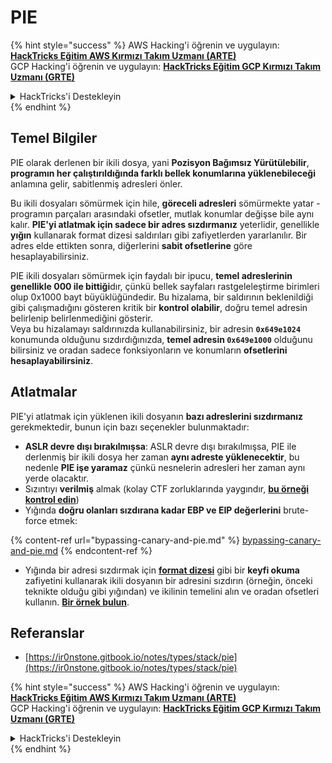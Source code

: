 # PIE

{% hint style="success" %}
AWS Hacking'i öğrenin ve uygulayın:<img src="/.gitbook/assets/arte.png" alt="" data-size="line">[**HackTricks Eğitim AWS Kırmızı Takım Uzmanı (ARTE)**](https://training.hacktricks.xyz/courses/arte)<img src="/.gitbook/assets/arte.png" alt="" data-size="line">\
GCP Hacking'i öğrenin ve uygulayın: <img src="/.gitbook/assets/grte.png" alt="" data-size="line">[**HackTricks Eğitim GCP Kırmızı Takım Uzmanı (GRTE)**<img src="/.gitbook/assets/grte.png" alt="" data-size="line">](https://training.hacktricks.xyz/courses/grte)

<details>

<summary>HackTricks'i Destekleyin</summary>

* [**Abonelik planlarını**](https://github.com/sponsors/carlospolop) kontrol edin!
* 💬 [**Discord grubuna**](https://discord.gg/hRep4RUj7f) katılın veya [**telegram grubuna**](https://t.me/peass) katılın veya bizi **Twitter** 🐦 [**@hacktricks\_live**](https://twitter.com/hacktricks\_live)** takip edin.**
* **Hacking püf noktalarını paylaşarak** [**HackTricks**](https://github.com/carlospolop/hacktricks) ve [**HackTricks Cloud**](https://github.com/carlospolop/hacktricks-cloud) github depolarına PR gönderin.

</details>
{% endhint %}

## Temel Bilgiler

PIE olarak derlenen bir ikili dosya, yani **Pozisyon Bağımsız Yürütülebilir**, **programın her çalıştırıldığında farklı bellek konumlarına yüklenebileceği** anlamına gelir, sabitlenmiş adresleri önler.

Bu ikili dosyaları sömürmek için hile, **göreceli adresleri** sömürmekte yatar - programın parçaları arasındaki ofsetler, mutlak konumlar değişse bile aynı kalır. **PIE'yi atlatmak için sadece bir adres sızdırmanız** yeterlidir, genellikle **yığın** kullanarak format dizesi saldırıları gibi zafiyetlerden yararlanılır. Bir adres elde ettikten sonra, diğerlerini **sabit ofsetlerine** göre hesaplayabilirsiniz.

PIE ikili dosyaları sömürmek için faydalı bir ipucu, **temel adreslerinin genellikle 000 ile bittiği**dır, çünkü bellek sayfaları rastgeleleştirme birimleri olup 0x1000 bayt büyüklüğündedir. Bu hizalama, bir saldırının beklenildiği gibi çalışmadığını gösteren kritik bir **kontrol olabilir**, doğru temel adresin belirlenip belirlenmediğini gösterir.\
Veya bu hizalamayı saldırınızda kullanabilirsiniz, bir adresin **`0x649e1024`** konumunda olduğunu sızdırdığınızda, **temel adresin `0x649e1000`** olduğunu bilirsiniz ve oradan sadece fonksiyonların ve konumların **ofsetlerini hesaplayabilirsiniz**.

## Atlatmalar

PIE'yi atlatmak için yüklenen ikili dosyanın **bazı adreslerini sızdırmanız** gerekmektedir, bunun için bazı seçenekler bulunmaktadır:

* **ASLR devre dışı bırakılmışsa**: ASLR devre dışı bırakılmışsa, PIE ile derlenmiş bir ikili dosya her zaman **aynı adreste yüklenecektir**, bu nedenle **PIE işe yaramaz** çünkü nesnelerin adresleri her zaman aynı yerde olacaktır.
* Sızıntıyı **verilmiş** almak (kolay CTF zorluklarında yaygındır, [**bu örneği kontrol edin**](https://ir0nstone.gitbook.io/notes/types/stack/pie/pie-exploit))
* Yığında **doğru olanları sızdırana kadar EBP ve EIP değerlerini** brute-force etmek:

{% content-ref url="bypassing-canary-and-pie.md" %}
[bypassing-canary-and-pie.md](bypassing-canary-and-pie.md)
{% endcontent-ref %}

* Yığında bir adresi sızdırmak için [**format dizesi**](../../format-strings/) gibi bir **keyfi okuma** zafiyetini kullanarak ikili dosyanın bir adresini sızdırın (örneğin, önceki teknikte olduğu gibi yığından) ve ikilinin temelini alın ve oradan ofsetleri kullanın. [**Bir örnek bulun**](https://ir0nstone.gitbook.io/notes/types/stack/pie/pie-bypass).

## Referanslar

* [https://ir0nstone.gitbook.io/notes/types/stack/pie](https://ir0nstone.gitbook.io/notes/types/stack/pie)

{% hint style="success" %}
AWS Hacking'i öğrenin ve uygulayın:<img src="/.gitbook/assets/arte.png" alt="" data-size="line">[**HackTricks Eğitim AWS Kırmızı Takım Uzmanı (ARTE)**](https://training.hacktricks.xyz/courses/arte)<img src="/.gitbook/assets/arte.png" alt="" data-size="line">\
GCP Hacking'i öğrenin ve uygulayın: <img src="/.gitbook/assets/grte.png" alt="" data-size="line">[**HackTricks Eğitim GCP Kırmızı Takım Uzmanı (GRTE)**<img src="/.gitbook/assets/grte.png" alt="" data-size="line">](https://training.hacktricks.xyz/courses/grte)

<details>

<summary>HackTricks'i Destekleyin</summary>

* [**Abonelik planlarını**](https://github.com/sponsors/carlospolop) kontrol edin!
* 💬 [**Discord grubuna**](https://discord.gg/hRep4RUj7f) katılın veya [**telegram grubuna**](https://t.me/peass) katılın veya bizi **Twitter** 🐦 [**@hacktricks\_live**](https://twitter.com/hacktricks\_live)** takip edin.**
* **Hacking püf noktalarını paylaşarak** [**HackTricks**](https://github.com/carlospolop/hacktricks) ve [**HackTricks Cloud**](https://github.com/carlospolop/hacktricks-cloud) github depolarına PR gönderin.

</details>
{% endhint %}
